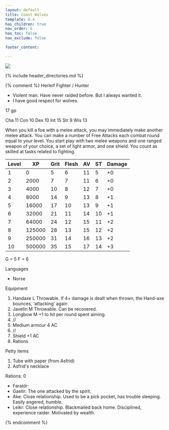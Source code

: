 ```yaml
---
layout: default
title: Coast Wolves
template: 0.4
has_children: true
nav_order: 6
has_toc: false
nav_exclude: false

footer_content: 

---
```


![](https://www.sqyre.app/images/blog/norsemen-landing-in-iceland.webp)

{% include header_directories.md %}

{% comment %}
Herleif
Fighter / Hunter

- Violent man. Have never raided before. But I always wanted it.
- I have good respect for wolves.

17 gp

Cha 11
Con 10
Dex 10
Int 15
Str 9
Wis 13

When you kill a foe with a melee attack, you may immediately make another melee attack.
You can make a number of Free Attacks each combat round equal to your level.
You start play with two melee weapons and one ranged weapon of your choice, a set of light armor, and one shield.
You count as skilled at tasks related to fighting.

| Level | XP     | Grit | Flesh | AV  | ST  | Damage |
| ----- | ------ | ---- | ----- | --- | --- | ------ |
| 1     | 0      | 5    | 6     | 11  | 5   | +0     |
| 2     | 2000   | 7    | 7     | 11  | 6   | +0     |
| 3     | 4000   | 10   | 8     | 12  | 7   | +0     |
| 4     | 8000   | 14   | 9     | 13  | 8   | +1     |
| 5     | 16000  | 17   | 10    | 13  | 9   | +1     |
| 6     | 32000  | 21   | 11    | 14  | 10  | +1     |
| 7     | 64000  | 24   | 12    | 15  | 11  | +2     |
| 8     | 125000 | 28   | 13    | 15  | 12  | +2     |
| 9     | 250000 | 31   | 14    | 16  | 13  | +2     |
| 10    | 500000 | 35   | 15    | 17  | 14  | +3     |

G = 5
F = 6

Languages

- Norse

Equipment

1. Handaxe L Throwable. If 4+ damage is dealt when thrown, the Hand-axe bounces, ‘attacking’ again
2. Javelin M Throwable. Can be recovered.
3. Longbow M  +1 to hit per round spent aiming.
4. //
5. Medium armour 4 AC
6. //
7. Shield +1 AC
8. Rations

Petty items

1. Tube with paper (from Asfrid)
2. Asfrid's necklace

Rations: 0

- Faraldr: 
- Gaetir: The one attacked by the spirit.
- Ake: Close relationship. Used to be a pick pocket, has trouble sleeping. Easily angered, humble.
- Leikr: Close relationship. Blackmailed back home. Disciplined, experience raider. Motivated by wealth.

{% endcomment %}